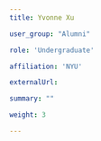```yaml
---
title: Yvonne Xu

user_group: "Alumni"

role: 'Undergraduate'

affiliation: 'NYU'

externalUrl: 

summary: ""

weight: 3

---
```



